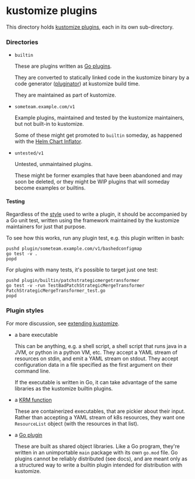 # kustomize plugins

This directory holds [kustomize plugins][extending kustomize],
each in its own sub-directory.
 
### Directories
 
 * `builtin`
 
   These are plugins written as [Go plugins].
   
   They are converted to statically linked code in the
   kustomize binary by a code generator ([pluginator]) at
   kustomize build time.
   
   They are maintained as part of kustomize.

 * `someteam.example.com/v1`

   Example plugins, maintained
   and tested by the kustomize maintainers,
   but not built-in to kustomize.
   
   Some of these might get promoted to `builtin` someday,
   as happened with the [Helm Chart Inflator].
      
 * `untested/v1`
   
   Untested, unmaintained plugins.
   
   These might be former examples that have been abandoned and
   may soon be deleted, or they might be WIP plugins that will
   someday become examples or builtins.

#### Testing

Regardless of the [style](#plugin-styles) used to write a plugin,
it should be accompanied by a Go unit test, written using the framework
maintained by the kustomize maintainers for just that purpose.

To see how this works, run any plugin test, e.g.
this plugin written in bash:
```
pushd plugin/someteam.example.com/v1/bashedconfigmap
go test -v .
popd
```

For plugins with many tests, it's possible to target just one test:
```
pushd plugin/builtin/patchstrategicmergetransformer
go test -v -run TestBadPatchStrategicMergeTransformer PatchStrategicMergeTransformer_test.go
popd
```

### Plugin styles

For more discussion, see [extending kustomize].

* a bare executable
 
  This can be anything, e.g. a shell script, a shell
  script that runs java in a JVM, or python in a python
  VM, etc.  They accept a YAML stream of resources on
  stdin, and emit a YAML stream on stdout.  They accept
  configuration data in a file specified as the first
  argument on their command line.

  If the executable is written in Go, it can take advantage
  of the same libraries as the kustomize builtin plugins.
  
* a [KRM function]

  These are containerized executables, that are pickier
  about their input.  Rather than accepting a YAML stream
  of k8s resources, they want one `ResourceList` object
  (with the resources in that list).

* a [Go plugin]

  These are built as shared object libraries.  Like
  a Go program, they're written in an unimportable
  `main` package with its own `go.mod` file.
  Go plugins cannot be reliably distributed (see docs),
  and are meant only as a structured way to write a
  builtin plugin intended for distribution with kustomize.

[pluginator]: ../cmd/pluginator
[Helm Chart Inflator]: ./builtin/helmchartinflationgenerator
[KRM function]: https://github.com/nholuongut/kustomize/blob/master/cmd/config/docs/api-conventions/functions-spec.md
[Go plugin]: https://golang.org/pkg/plugin
[Go plugins]: https://golang.org/pkg/plugin
[extending kustomize]: https://kubectl.docs.kubernetes.io/guides/extending_kustomize/

